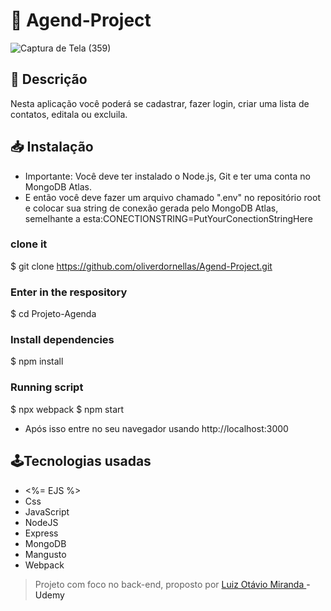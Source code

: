 <h1>📝 Agend-Project</h1>

![Captura de Tela (359)](https://user-images.githubusercontent.com/95312789/186534080-fd37d983-abb7-4b96-aef6-21960ffd4bf9.png)

<h2>🧾 Descrição</h2>
<p>Nesta aplicação você poderá se cadastrar, fazer login, criar uma lista de contatos, editala ou excluila.</p>

## 📥 Instalação
+ Importante: Você deve ter instalado o Node.js, Git e ter uma conta no MongoDB Atlas.
+ E então você deve fazer um arquivo chamado ".env" no repositório root e colocar sua string de conexão gerada pelo MongoDB Atlas, semelhante a esta:CONECTIONSTRING=PutYourConectionStringHere

### clone it
$ git clone https://github.com/oliverdornellas/Agend-Project.git

### Enter in the respository
$ cd Projeto-Agenda

### Install dependencies
$ npm install

### Running script
$ npx webpack
$ npm start

+ Após isso entre no seu navegador usando http://localhost:3000

## 🕹️Tecnologias usadas
+ <%= EJS %>
+ Css
+ JavaScript
+ NodeJS
+ Express
+ MongoDB
+ Mangusto
+ Webpack


          

> Projeto com foco no back-end, proposto por <a href="https://www.udemy.com/user/luiz-otavio-miranda/"> Luiz Otávio Miranda <a/> - Udemy
